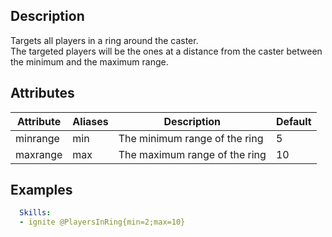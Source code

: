 ## Description
Targets all players in a ring around the caster.  
The targeted players will be the ones at a distance from the caster between the minimum and the maximum range.


## Attributes
| Attribute | Aliases   | Description                                                          | Default |
|-----------|-----------|----------------------------------------------------------------------|---------|
| minrange  | min       | The minimum range of the ring                                        | 5       |
| maxrange  | max       | The maximum range of the ring                                        | 10      |


## Examples
```yaml
  Skills:
  - ignite @PlayersInRing{min=2;max=10}
```